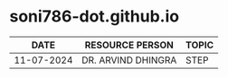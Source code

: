 # soni786-dot.github.io
| DATE | RESOURCE PERSON | TOPIC |
| ---- | --------------- | ----- |
| 11-07-2024| DR. ARVIND DHINGRA | STEP |
